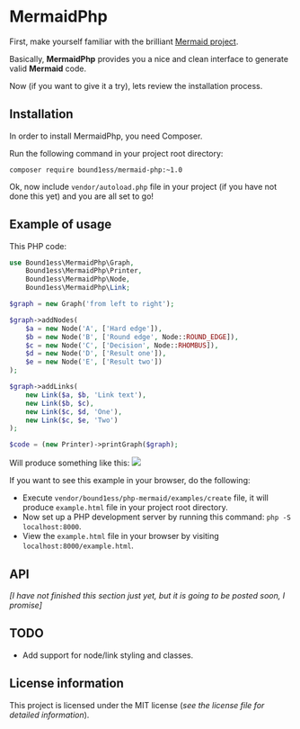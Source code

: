 # MermaidPhp

First, make yourself familiar with the brilliant 
[Mermaid project](https://github.com/knsv/mermaid).

Basically, **MermaidPhp** provides you a nice and clean interface 
to generate valid **Mermaid** code.
 
Now (if you want to give it a try), lets review the installation process.

## Installation

In order to install MermaidPhp, you need Composer.

Run the following command in your project root directory:

```shell
composer require bound1ess/mermaid-php:~1.0
```

Ok, now include `vendor/autoload.php` file in your project (if you have not done this yet)
and you are all set to go!

## Example of usage

This PHP code:

```php
use Bound1ess\MermaidPhp\Graph,
	Bound1ess\MermaidPhp\Printer,
	Bound1ess\MermaidPhp\Node,
	Bound1ess\MermaidPhp\Link;

$graph = new Graph('from left to right');

$graph->addNodes(
	$a = new Node('A', ['Hard edge']),
	$b = new Node('B', ['Round edge', Node::ROUND_EDGE]),
	$c = new Node('C', ['Decision', Node::RHOMBUS]),
	$d = new Node('D', ['Result one']),
	$e = new Node('E', ['Result two'])
);

$graph->addLinks(
	new Link($a, $b, 'Link text'),
	new Link($b, $c),
	new Link($c, $d, 'One'),
	new Link($c, $e, 'Two')
);

$code = (new Printer)->printGraph($graph);
```

Will produce something like this:
![](http://i.imgur.com/hE2cGrs.png)

If you want to see this example in your browser, do the following:

- Execute `vendor/bound1ess/php-mermaid/examples/create` file, 
it will produce `example.html` file in your project root directory.
- Now set up a PHP development server by running this command: `php -S localhost:8000`.
- View the `example.html` file in your browser by visiting `localhost:8000/example.html`.

## API

*[I have not finished this section just yet, but it is going to be posted soon, I promise]*

## TODO

- Add support for node/link styling and classes.

## License information

This project is licensed under the MIT license 
(*see the license file for detailed information*).

